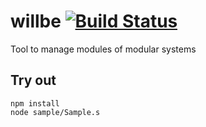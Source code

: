 
# willbe [![Build Status](https://travis-ci.org/Wandalen/willbe.svg?branch=master)](https://travis-ci.org/Wandalen/willbe)

Tool to manage modules of modular systems

## Try out
```
npm install
node sample/Sample.s
```



































